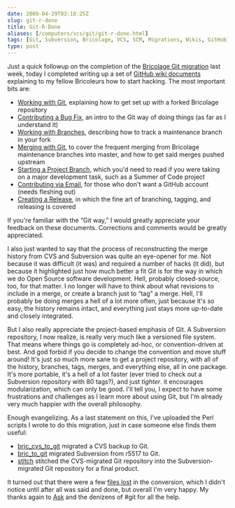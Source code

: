 ```yaml
--- 
date: 2009-04-29T03:18:25Z
slug: git-r-done
title: Git-R-Done
aliases: [/computers/vcs/git/git-r-done.html]
tags: [Git, Subversion, Bricolage, VCS, SCM, Migrations, Wikis, GitHub]
type: post
---
```


Just a quick followup on the completion of the [Bricolage Git migration] last
week, today I completed writing up a set of [GitHub wiki documents] explaining
to my fellow Bricoleurs how to start hacking. The most important bits are:

-   [Working with Git], explaining how to get set up with a forked Bricolage
    repository
-   [Contributing a Bug Fix], an intro to the Git way of doing things (as far as
    I understand it)
-   [Working with Branches], describing how to track a maintenance branch in
    your fork
-   [Merging with Git], to cover the frequent merging from Bricolage maintenance
    branches into master, and how to get said merges pushed upstream
-   [Starting a Project Branch], which you'd need to read if you were taking on
    a major development task, such as a Summer of Code project
-   [Contributing via Email], for those who don't want a GitHub account (needs
    fleshing out)
-   [Creating a Release], in which the fine art of branching, tagging, and
    releasing is covered

If you're familiar with the “Git way,” I would greatly appreciate your feedback
on these documents. Corrections and comments would be greatly appreciated.

I also just wanted to say that the process of reconstructing the merge history
from CVS and Subversion was quite an eye-opener for me. Not because it was
difficult (it was) and required a number of hacks (it did), but because it
highlighted just how much better a fit Git is for the way in which we do Open
Source software development. Hell, probably closed-source, too, for that matter.
I no longer will have to think about what revisions to include in a merge, or
create a branch just to “tag” a merge. Hell, I'll probably be doing merges a
hell of a lot more often, just because it's so easy, the history remains intact,
and everything just stays more up-to-date and closely integrated.

But I also really appreciate the project-based emphasis of Git. A Subversion
repository, I now realize, is really very much like a versioned file system.
That means where things go is completely ad-hoc, or convention-driven at best.
And god forbid if you decide to change the convention and move stuff around!
It's just *so* much more sane to get a project repository, with all of the
history, branches, tags, merges, and everything else, all in one package. It's
more portable, it's a hell of a lot faster (ever tried to check out a Subversion
repository with 80 tags?), and just *tighter*. it encourages modularization,
which can only be good. I'll tell you, I expect to have some frustrations and
challenges as I learn more about using Git, but I'm already very much happier
with the overall philosophy.

Enough evangelizing. As a last statement on this, I've uploaded the Perl scripts
I wrote to do this migration, just in case someone else finds them useful:

-   [bric\_cvs\_to\_git] migrated a CVS backup to Git.
-   [bric\_to\_git] migrated Subversion from r5517 to Git.
-   [stitch] stitched the CVS-migrated Git repository into the
    Subversion-migrated Git repository for a final product.

It turned out that there were a few [files lost] in the conversion, which I
didn't notice until after all was said and done, but overall I'm very happy. My
thanks again to [Ask] and the denizens of \#git for all the help.

  [Bricolage Git migration]: /computers/vcs/git/bricolage-to-git.html
    "Migrating Bricolage CVS and SVN to Git"
  [GitHub wiki documents]: http://wiki.github.com/bricoleurs/bricolage/development
    "Bricolage Wiki: Development"
  [Working with Git]: http://wiki.github.com/bricoleurs/bricolage/working-with-git
  [Contributing a Bug Fix]: http://wiki.github.com/bricoleurs/bricolage/contributing-a-bug-fix
  [Working with Branches]: http://wiki.github.com/bricoleurs/bricolage/working-with-branches
  [Merging with Git]: http://wiki.github.com/bricoleurs/bricolage/merging-with-git
  [Starting a Project Branch]: http://wiki.github.com/bricoleurs/bricolage/starting-a-project-branch
  [Contributing via Email]: http://wiki.github.com/bricoleurs/bricolage/contributing-via-email
  [Creating a Release]: http://wiki.github.com/bricoleurs/bricolage/creating-a-release
  [bric\_cvs\_to\_git]: /computers/vcs/git/bricolage-migration/bric_cvs_to_git
  [bric\_to\_git]: /computers/vcs/git/bricolage-migration/bric_to_git
  [stitch]: /computers/vcs/git/bricolage-migration/stitch
  [files lost]: http://github.com/bricoleurs/bricolage/commit/95c2335634a64fc68745629d5242cad5b1c69d48
  [Ask]: http://www.askask.com/
